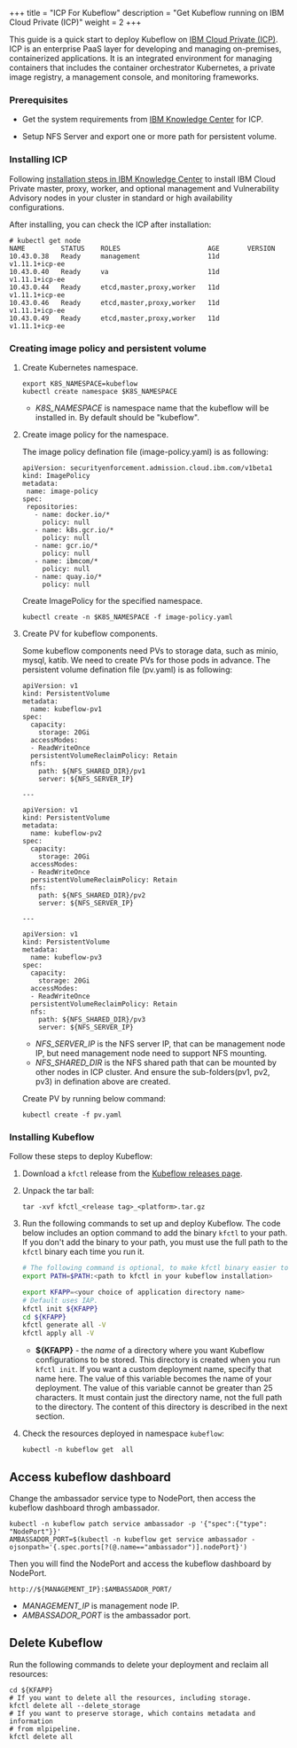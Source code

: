 +++
title = "ICP For Kubeflow"
description = "Get Kubeflow running on IBM Cloud Private (ICP)"
weight = 2
+++

This guide is a quick start to deploy Kubeflow on [IBM Cloud Private (ICP)](https://www.ibm.com/cloud/private).  ICP is an enterprise PaaS layer for developing and managing on-premises, containerized applications. It is an integrated environment for managing containers that includes the container orchestrator Kubernetes, a private image registry, a management console, and monitoring frameworks.

### Prerequisites

   - Get the system requirements from [IBM Knowledge Center](https://www.ibm.com/support/knowledgecenter/SSBS6K_3.1.0/supported_system_config/hardware_reqs.html) for ICP.
  
   - Setup NFS Server and export one or more path for persistent volume.

### Installing ICP

Following [installation steps in IBM Knowledge Center](https://www.ibm.com/support/knowledgecenter/SSBS6K_3.1.0/installing/install.html) to install IBM Cloud Private master, proxy, worker, and optional management and Vulnerability Advisory nodes in your cluster in standard or high availability configurations.

After installing, you can check the ICP after installation:

```
# kubectl get node
NAME         STATUS    ROLES                      AGE       VERSION
10.43.0.38   Ready     management                 11d       v1.11.1+icp-ee
10.43.0.40   Ready     va                         11d       v1.11.1+icp-ee
10.43.0.44   Ready     etcd,master,proxy,worker   11d       v1.11.1+icp-ee
10.43.0.46   Ready     etcd,master,proxy,worker   11d       v1.11.1+icp-ee
10.43.0.49   Ready     etcd,master,proxy,worker   11d       v1.11.1+icp-ee
```
### Creating image policy and persistent volume

1. Create Kubernetes namespace.

   ```
   export K8S_NAMESPACE=kubeflow
   kubectl create namespace $K8S_NAMESPACE
   ```
   - *K8S_NAMESPACE* is namespace name that the kubeflow will be installed in. By default should be "kubeflow".

2. Create image policy for the namespace.

   The image policy defination file (image-policy.yaml) is as following:

    ```
   apiVersion: securityenforcement.admission.cloud.ibm.com/v1beta1
   kind: ImagePolicy
   metadata:
     name: image-policy
   spec:
     repositories:
       - name: docker.io/*
         policy: null
       - name: k8s.gcr.io/*
         policy: null
       - name: gcr.io/*
         policy: null
       - name: ibmcom/*
         policy: null
       - name: quay.io/*
         policy: null
   ```
   Create ImagePolicy for the specified namespace.
   ```
   kubectl create -n $K8S_NAMESPACE -f image-policy.yaml 
   ```
3. Create PV for kubeflow components.
   
   Some kubeflow components need PVs to storage data, such as minio, mysql, katib. We need to create PVs for those pods in advance. 
   The persistent volume defination file (pv.yaml) is as following:
   
    ```
    apiVersion: v1
    kind: PersistentVolume
    metadata:
      name: kubeflow-pv1
    spec:
      capacity:
        storage: 20Gi
      accessModes:
      - ReadWriteOnce
      persistentVolumeReclaimPolicy: Retain
      nfs:
        path: ${NFS_SHARED_DIR}/pv1
        server: ${NFS_SERVER_IP}
    
    ---
    
    apiVersion: v1
    kind: PersistentVolume
    metadata:
      name: kubeflow-pv2
    spec:
      capacity:
        storage: 20Gi
      accessModes:
      - ReadWriteOnce
      persistentVolumeReclaimPolicy: Retain
      nfs:
        path: ${NFS_SHARED_DIR}/pv2
        server: ${NFS_SERVER_IP}
    
    ---
    
    apiVersion: v1
    kind: PersistentVolume
    metadata:
      name: kubeflow-pv3
    spec:
      capacity:
        storage: 20Gi
      accessModes:
      - ReadWriteOnce
      persistentVolumeReclaimPolicy: Retain
      nfs:
        path: ${NFS_SHARED_DIR}/pv3
        server: ${NFS_SERVER_IP}
    ```
    - *NFS_SERVER_IP* is the NFS server IP, that can be management node IP, but need management node need to support NFS mounting. 
    - *NFS_SHARED_DIR* is the NFS shared path that can be mounted by other nodes in ICP cluster. And ensure the sub-folders(pv1, pv2, pv3) in defination above are created.

    Create PV by running below command:
    ```
    kubectl create -f pv.yaml
    ```

### Installing Kubeflow

Follow these steps to deploy Kubeflow:

1. Download a `kfctl` release from the [Kubeflow releases page](https://github.com/kubeflow/kubeflow/releases/).

1. Unpack the tar ball:

    ```
    tar -xvf kfctl_<release tag>_<platform>.tar.gz
    ```

1. Run the following commands to set up and deploy Kubeflow. The code below
  includes an option command to add the binary `kfctl` to your path. If you 
  don't add the binary to your path, you must use the full path to the `kfctl` 
  binary each time you run it.

    ```bash
    # The following command is optional, to make kfctl binary easier to use.
    export PATH=$PATH:<path to kfctl in your kubeflow installation>

    export KFAPP=<your choice of application directory name>
    # Default uses IAP.
    kfctl init ${KFAPP}
    cd ${KFAPP}
    kfctl generate all -V
    kfctl apply all -V
    ```
   * **${KFAPP}** - the _name_ of a directory where you want Kubeflow 
     configurations to be stored. This directory is created when you run
     `kfctl init`. If you want a custom deployment name, specify that name here.
     The value of this variable becomes the name of your deployment.
     The value of this variable cannot be greater than 25 characters. It must
     contain just the directory name, not the full path to the directory.
     The content of this directory is described in the next section.

1. Check the resources deployed in namespace `kubeflow`:

    ```
    kubectl -n kubeflow get  all
    ```

## Access kubeflow dashboard

Change the ambassador service type to NodePort, then access the kubeflow dashboard throgh ambassador.
```
kubectl -n kubeflow patch service ambassador -p '{"spec":{"type": "NodePort"}}'
AMBASSADOR_PORT=$(kubectl -n kubeflow get service ambassador -ojsonpath='{.spec.ports[?(@.name=="ambassador")].nodePort}')
```
Then you will find the NodePort and access the kubeflow dashboard by NodePort.
```
http://${MANAGEMENT_IP}:$AMBASSADOR_PORT/
```
- *MANAGEMENT_IP* is management node IP.
- *AMBASSADOR_PORT* is the ambassador port.

## Delete Kubeflow

Run the following commands to delete your deployment and reclaim all resources:

```
cd ${KFAPP}
# If you want to delete all the resources, including storage.
kfctl delete all --delete_storage
# If you want to preserve storage, which contains metadata and information
# from mlpipeline.
kfctl delete all
```